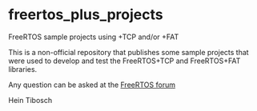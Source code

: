 # freertos_plus_projects

FreeRTOS sample projects using +TCP and/or +FAT

This is a non-official repository that publishes some sample projects that were used to develop and test the FreeRTOS+TCP and FreeRTOS+FAT libraries.

Any question can be asked at the [FreeRTOS forum](https://forums.freertos.org)

Hein Tibosch
